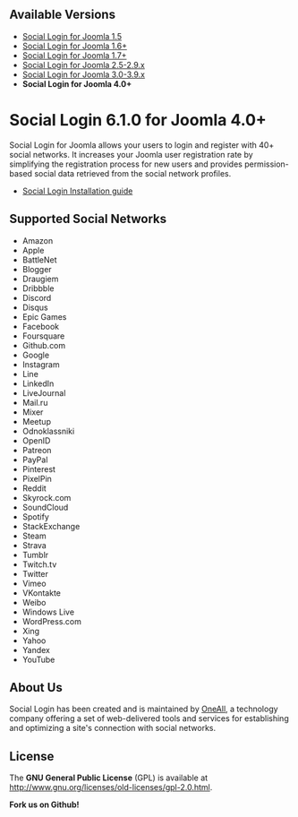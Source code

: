 ## Available Versions
* [Social Login for Joomla 1.5](https://github.com/oneall/social-login-joomla/tree/joomla/1.5+)
* [Social Login for Joomla 1.6+](https://github.com/oneall/social-login-joomla/tree/joomla/1.6+)
* [Social Login for Joomla 1.7+](https://github.com/oneall/social-login-joomla/tree/joomla/1.7+)
* [Social Login for Joomla 2.5-2.9.x](https://github.com/oneall/social-login-joomla/tree/joomla/2.5-2.9.x)
* [Social Login for Joomla 3.0-3.9.x](https://github.com/oneall/social-login-joomla/tree/joomla/3.0+)
* **Social Login for Joomla 4.0+**

# Social Login 6.1.0 for Joomla 4.0+

Social Login for Joomla allows your users to login and register with 40+ social networks.
It increases your Joomla user registration rate by simplifying the registration process for
new users and provides permission-based social data retrieved from the social network profiles.


* [Social Login Installation guide](http://docs.oneall.com/plugins/guide/social-login-joomla/)

## Supported Social Networks
* Amazon
* Apple
* BattleNet
* Blogger
* Draugiem
* Dribbble
* Discord
* Disqus
* Epic Games
* Facebook
* Foursquare
* Github.com
* Google
* Instagram
* Line
* LinkedIn
* LiveJournal
* Mail.ru
* Mixer
* Meetup
* Odnoklassniki
* OpenID
* Patreon
* PayPal
* Pinterest
* PixelPin
* Reddit
* Skyrock.com
* SoundCloud
* Spotify
* StackExchange
* Steam
* Strava
* Tumblr
* Twitch.tv
* Twitter
* Vimeo
* VKontakte
* Weibo
* Windows Live
* WordPress.com
* Xing
* Yahoo
* Yandex
* YouTube



## About Us
Social Login has been created and is maintained by [OneAll](http://www.oneall.com/), a technology company offering a set of
web-delivered tools and services for establishing and optimizing a site's connection with social networks.


## License
The **GNU General Public License** (GPL) is available at http://www.gnu.org/licenses/old-licenses/gpl-2.0.html.



**Fork us on Github!**
